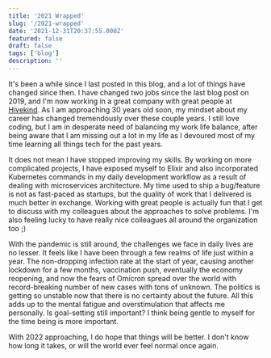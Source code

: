 ```yaml
---
title: '2021 Wrapped'
slug: '/2021-wrapped'
date: '2021-12-31T20:37:55.000Z'
featured: false
draft: false
tags: ['blog']
description: ''
---
```


It's been a while since I last posted in this blog, and a lot of things have changed since then. I have changed two jobs since the last blog post on 2019, and I'm now working in a great company with great people at [Hivekind](https://hivekind.com). As I am approaching 30 years old soon, my mindset about my career has changed tremendously over these couple years. I still love coding, but I am in desperate need of balancing my work life balance, after being aware that I am missing out a lot in my life as I devoured most of my time learning all things tech for the past years.

It does not mean I have stopped improving my skills. By working on more complicated projects, I have exposed myself to Elixir and also incorporated Kubernetes commands in my daily development workflow as a result of dealing with microservices architecture. My time used to ship a bug/feature is not as fast-paced as startups, but the quality of work that I delivered is much better in exchange. Working with great people is actually fun that I get to discuss with my colleagues about the approaches to solve problems. I'm also feeling lucky to have really nice colleagues all around the organization too ;)

With the pandemic is still around, the challenges we face in daily lives are no lesser. It feels like I have been through a few realms of life just within a year. The non-dropping infection rate at the start of year, causing another lockdown for a few months, vaccination push, eventually the economy reopening, and now the fears of Omicron spread over the world with record-breaking number of new cases with tons of unknown. The politics is getting so unstable now that there is no certainty about the future. All this adds up to the mental fatigue and overstimulation that affects me personally. Is goal-setting still important? I think being gentle to myself for the time being is more important.

With 2022 approaching, I do hope that things will be better. I don't know how long it takes, or will the world ever feel normal once again.
